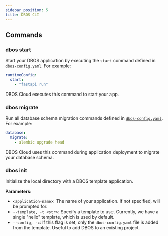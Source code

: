 ```yaml
---
sidebar_position: 5
title: DBOS CLI
---
```


## Commands

### dbos start

Start your DBOS application by executing the `start` command defined in [`dbos-config.yaml`](./configuration.md#runtime).
For example:

```yaml
runtimeConfig:
  start:
    - "fastapi run"
```

DBOS Cloud executes this command to start your app.

### dbos migrate

Run all database schema migration commands defined in [`dbos-config.yaml`](./configuration.md#database).
For example:

```yaml
database:
  migrate:
    - alembic upgrade head
```

DBOS Cloud uses this command during application deployment to migrate your database schema.

### dbos init

Initialize the local directory with a DBOS template application.

**Parameters:**
- `<application-name>`: The name of your application. If not specified, will be prompted for.
- `--template, -t <str>`: Specify a template to use. Currently, we have a single "hello" template, which is used by default.
- `--config, -c`: If this flag is set, only the `dbos-config.yaml` file is added from the template. Useful to add DBOS to an existing project.


